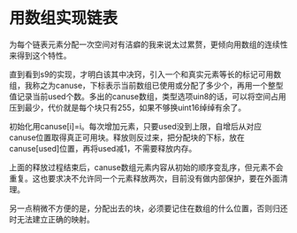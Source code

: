 # 用数组实现链表

为每个链表元素分配一次空间对有洁癖的我来说太过累赘，更倾向用数组的连续性来得到这个特性。

直到看到s9的实现，才明白该其中决窍，引入一个和真实元素等长的标记可用数组，我称之为canuse，下标表示当前数组已使用或分配了多少个，再用一个整型值记录当前used个数。多出的canuse数组，类型选项uin8的话，可以将空间占用压到最少，代价就是每个块只有255，如果不够换uint16绰绰有余了。

初始化用canuse[i]=i。每次增加元素，只要used没到上限，自增后从对应canuse位置取得真正可用块。释放则反过来，把分配块的下标，放在canuse[used]位置，再将used减1，不需要释放内存。

上面的释放过程结束后，canuse数组元素内容从初始的顺序变乱序，但元素不会重复。这也要求决不允许同一个元素释放两次，目前没有做内部保护，要在外面清理。

另一点稍微不方便的是，分配出去的块，必须要记住在数组的什么位置，否则归还时无法建立正确的映射。